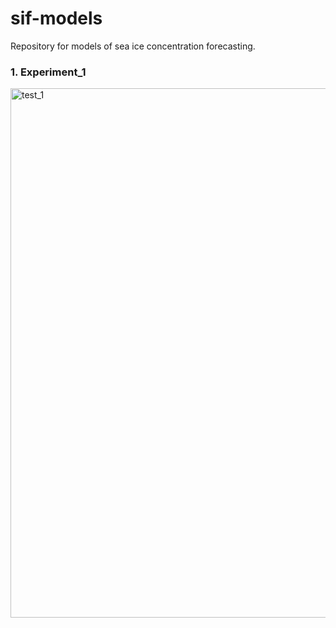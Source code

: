 # sif-models
Repository for models of sea ice concentration forecasting.

### 1. Experiment_1

<img width="847" alt="test_1" src="https://github.com/Optim-Lab/sif-models/assets/98927724/750b91fd-c016-40d4-9a1c-bb921a845786">
